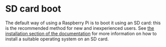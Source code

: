 # SD card boot

The default way of using a Raspberry Pi is to boot it using an SD card: this is the recommended method for new and inexperienced users. See [the installation section of the documentation](../../../installation/README.md) for more information on how to install a suitable operating system on an SD card.
